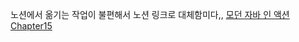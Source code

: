 노션에서 옮기는 작업이 불편해서 노션 링크로 대체함미다,,
[모던 자바 인 액션 Chapter15](https://thuthi.notion.site/Chpater15-f8599a2c4cc141499b6056aafdb80610)